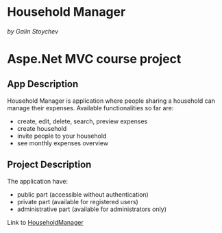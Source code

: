 # Household Manager
###### by Galin Stoychev

# Aspe.Net MVC course project 

## App Description
Household Manager is application where people sharing a household can manage their expenses. Available functionalities so far are:
* create, edit, delete, search, preview expenses
* create household
* invite people to your household
* see monthly expenses overview

## Project Description
The application have:
* public part (accessible without authentication)
* private part (available for registered users)
* administrative part (available for administrators only)

Link to [HouseholdManager](http://householdmanager.azurewebsites.net "Household Manager")
